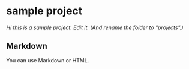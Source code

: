 # sample project

*Hi this is a sample project. Edit it. (And rename the folder to "projects".)*

## Markdown

You can use Markdown or HTML.
